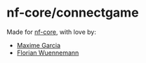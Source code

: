 # nf-core/connectgame

Made for [nf-core](https://nf-co.re/), with love by:

- [Maxime Garcia](https://github.com/maxulysse)
- [Florian Wuennemann](https://github.com/FloWuenne)